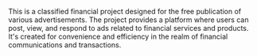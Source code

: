 This is a classified financial project designed for the free publication of various advertisements. The project provides a platform where users can post, view, and respond to ads related to financial services and products. It's created for convenience and efficiency in the realm of financial communications and transactions.
